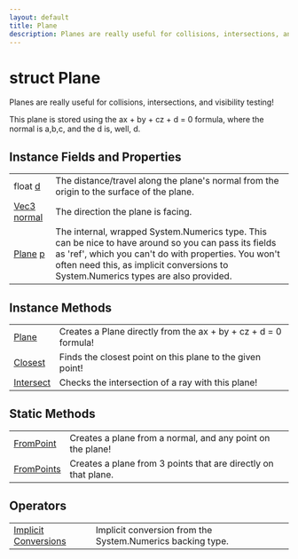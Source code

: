 ```yaml
---
layout: default
title: Plane
description: Planes are really useful for collisions, intersections, and visibility testing!  This plane is stored using the ax + by + cz + d = 0 formula, where the normal is a,b,c, and the d is, well, d.
---
```

# struct Plane

Planes are really useful for collisions, intersections, and
visibility testing!

This plane is stored using the ax + by + cz + d = 0 formula, where
the normal is a,b,c, and the d is, well, d.

## Instance Fields and Properties

|  |  |
|--|--|
|float [d]({{site.url}}/Pages/StereoKit/Plane/d.html)|The distance/travel along the plane's normal from the origin to the surface of the plane.|
|[Vec3]({{site.url}}/Pages/StereoKit/Vec3.html) [normal]({{site.url}}/Pages/StereoKit/Plane/normal.html)|The direction the plane is facing.|
|[Plane]({{site.url}}/Pages/StereoKit/Plane.html) [p]({{site.url}}/Pages/StereoKit/Plane/p.html)|The internal, wrapped System.Numerics type. This can be nice to have around so you can pass its fields as 'ref', which you can't do with properties. You won't often need this, as implicit conversions to System.Numerics types are also provided.|

## Instance Methods

|  |  |
|--|--|
|[Plane]({{site.url}}/Pages/StereoKit/Plane/Plane.html)|Creates a Plane directly from the ax + by + cz + d = 0 formula!|
|[Closest]({{site.url}}/Pages/StereoKit/Plane/Closest.html)|Finds the closest point on this plane to the given point!|
|[Intersect]({{site.url}}/Pages/StereoKit/Plane/Intersect.html)|Checks the intersection of a ray with this plane!|

## Static Methods

|  |  |
|--|--|
|[FromPoint]({{site.url}}/Pages/StereoKit/Plane/FromPoint.html)|Creates a plane from a normal, and any point on the plane!|
|[FromPoints]({{site.url}}/Pages/StereoKit/Plane/FromPoints.html)|Creates a plane from 3 points that are directly on that plane.|

## Operators

|  |  |
|--|--|
|[Implicit Conversions]({{site.url}}/Pages/StereoKit/Plane/op_Implicit.html)|Implicit conversion from the System.Numerics backing type.|
